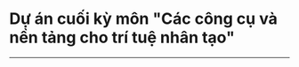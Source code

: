 # Dự án cuối kỳ môn "Các công cụ và nền tảng cho trí tuệ nhân tạo"
---------------------------------------------------------------------

